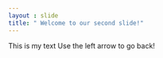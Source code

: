 ```yaml
---
layout : slide
title: " Welcome to our second slide!"
---
```

This is my text
Use the left arrow to go back!
